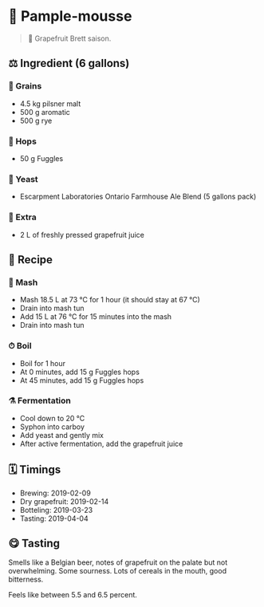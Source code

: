 # 🍺 Pample-mousse

> 📝 Grapefruit Brett saison.

##  ⚖️ Ingredient (6 gallons)

### 🌾 Grains

* 4.5 kg pilsner malt
* 500 g aromatic
* 500 g rye

### 🌿 Hops

* 50 g Fuggles

### 🧫 Yeast

* Escarpment Laboratories Ontario Farmhouse Ale Blend (5 gallons pack)

### 🍊 Extra

* 2 L of freshly pressed grapefruit juice

## 📖 Recipe

### 🚰 Mash

* Mash 18.5 L at 73 °C for 1 hour (it should stay at 67 °C)
* Drain into mash tun
* Add 15 L at 76 °C for 15 minutes into the mash
* Drain into mash tun

### ⏱  Boil

* Boil for 1 hour
* At 0 minutes, add 15 g Fuggles hops
* At 45 minutes, add 15 g Fuggles hops

### ⚗️ Fermentation

* Cool down to 20 °C
* Syphon into carboy
* Add yeast and gently mix
* After active fermentation, add the grapefruit juice

## 🗓 Timings

* Brewing: 2019-02-09
* Dry grapefruit: 2019-02-14
* Botteling: 2019-03-23
* Tasting: 2019-04-04

## 😋 Tasting

Smells like a Belgian beer, notes of grapefruit on the palate but not
overwhelming. Some sourness. Lots of cereals in the mouth, good
bitterness.

Feels like between 5.5 and 6.5 percent.

